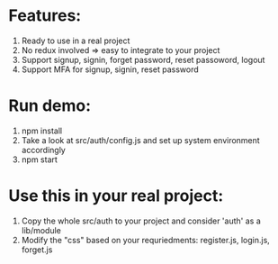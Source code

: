 # Features:
1. Ready to use in a real project
2. No redux involved => easy to integrate to your project
3. Support signup, signin, forget password, reset passoword, logout
4. Support MFA for signup, signin, reset password

# Run demo:
1. npm install
2. Take a look at src/auth/config.js and set up system environment accordingly
2. npm start

# Use this in your real project:
1. Copy the whole src/auth to your project and consider 'auth' as a lib/module
2. Modify the "css" based on your requriedments: register.js, login.js, forget.js